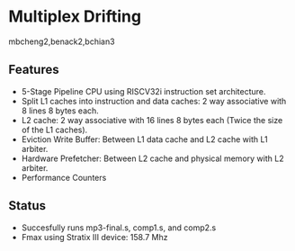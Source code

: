 # Multiplex Drifting
  mbcheng2,benack2,bchian3


## Features
- 5-Stage Pipeline CPU using RISCV32i instruction set architecture.
- Split L1 caches into instruction and data caches: 2 way associative with 8 lines 8 bytes each.
- L2 cache: 2 way associative with 16 lines 8 bytes each (Twice the size of the L1 caches).
- Eviction Write Buffer: Between L1 data cache and L2 cache with L1 arbiter.
- Hardware Prefetcher: Between L2 cache and physical memory with L2 arbiter.
- Performance Counters

## Status
- Succesfully runs mp3-final.s, comp1.s, and comp2.s
- Fmax using Stratix III device: 158.7 Mhz

